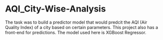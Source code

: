 # AQI_City-Wise-Analysis
The task was to build a predictor model that would predcit the AQI (Air Quality Index) of a city based on certain parameters. This project also has a front-end for predictions. The model used here is XGBoost Regressor.
